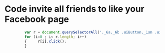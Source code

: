# Code invite all friends to like your Facebook page
```javascript
         var r = document.querySelectorAll('._6a._6b .uiButton._1sm .uiButtonText');  
         for (i=0 ; i< r.length; i++)
         {     r[i].click();     
         } 
```
